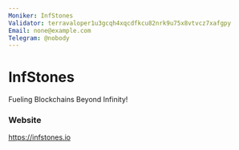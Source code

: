 ```yaml
---
Moniker: InfStones
Validator: terravaloper1u3gcqh4xqcdfkcu82nrk9u75x8vtvcz7xafgpy
Email: none@example.com
Telegram: @nobody
---
```


# InfStones

Fueling Blockchains Beyond Infinity!

### Website

https://infstones.io

